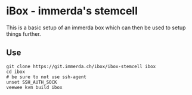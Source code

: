 iBox - immerda's stemcell
=========================

This is a basic setup of an immerda box which can then be used to
setup things further.

Use
---

    git clone https://git.immerda.ch/ibox/ibox-stemcell ibox
    cd ibox
    # be sure to not use ssh-agent
    unset SSH_AUTH_SOCK
    veewee kvm build ibox

